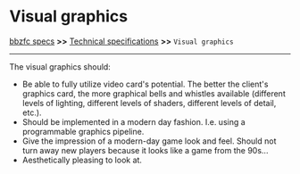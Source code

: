 # Visual graphics

[bbzfc specs](../bbzfc_specs.md) **>>** [Technical specifications](technical_specifications.md) **>>** `Visual graphics`

---

The visual graphics should:

- Be able to fully utilize video card's potential. The better the client's graphics card, the more graphical bells and
whistles available (different levels of lighting, different levels of shaders, different levels of detail, etc.).
- Should be implemented in a modern day fashion. I.e. using a programmable graphics pipeline.
- Give the impression of a modern-day game look and feel. Should not turn away new players because it looks like
a game from the 90s...
- Aesthetically pleasing to look at.
